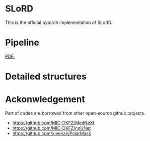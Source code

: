 # SLoRD

This is the official pytorch implementation of SLoRD.

# Pipeline
<a href="https://github.com/AlexYouXin/SLoRD-VerSe/blob/main/pipeline_refined.pdf" target="_blank">PDF.</a>

# Detailed structures


# Ackonwledgement
Part of codes are borrowed from other open-source github projects.

* https://github.com/MIC-DKFZ/MedNeXt
* https://github.com/MIC-DKFZ/nnUNet
* https://github.com/xieenze/PolarMask
